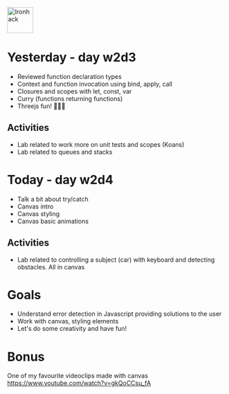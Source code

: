 <img src="https://raw.githubusercontent.com/webmad1019-1/w1d3-advanced-selectors-positioning-full-layout/master/img/ironhack.svg?sanitize=true" alt="Ironhack" width="60"/>

# Yesterday - day w2d3

* Reviewed function declaration types
* Context and function invocation using bind, apply, call
* Closures and scopes with let, const, var
* Curry (functions returning functions)
* Threejs fun! 🚀💪🏼

## Activities 
* Lab related to work more on unit tests and scopes (Koans)
* Lab related to queues and stacks

# Today - day w2d4

* Talk a bit about try/catch
* Canvas intro
* Canvas styling
* Canvas basic animations

## Activities 
* Lab related to controlling a subject (car) with keyboard and detecting obstacles. All in canvas

# Goals

* Understand error detection in Javascript providing solutions to the user
* Work with canvas, styling elements
* Let's do some creativity and have fun!

# Bonus

One of my favourite videoclips made with canvas
https://www.youtube.com/watch?v=gkQoCCsu_fA
